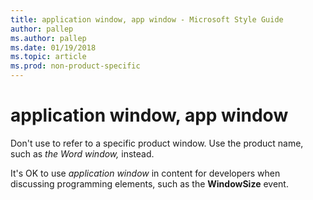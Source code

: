 ```yaml
---
title: application window, app window - Microsoft Style Guide
author: pallep
ms.author: pallep
ms.date: 01/19/2018
ms.topic: article
ms.prod: non-product-specific
---
```


# application window, app window

Don't use to refer to a specific product window. Use the product name, such as *the Word window,* instead.

It's OK to use *application window* in content for developers when discussing programming elements, such as the **WindowSize** event.
